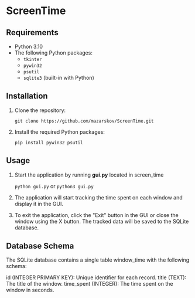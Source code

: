 # ScreenTime

## Requirements

- Python 3.10
- The following Python packages:
  - `tkinter`
  - `pywin32`
  - `psutil`
  - `sqlite3` (built-in with Python)

## Installation

1. Clone the repository:

   `git clone https://github.com/mazarskov/ScreenTime.git`

2. Install the required Python packages:

    `pip install pywin32 psutil`

## Usage

1. Start the application by running **gui.py** located in screen_time
 
    `python gui.py` or `python3 gui.py`

2. The application will start tracking the time spent on each window and display it in the GUI.

3. To exit the application, click the "Exit" button in the GUI or close the window using the X button. The tracked data will be saved to the SQLite database.

## Database Schema
The SQLite database contains a single table window_time with the following schema:

id (INTEGER PRIMARY KEY): Unique identifier for each record.
title (TEXT): The title of the window.
time_spent (INTEGER): The time spent on the window in seconds.